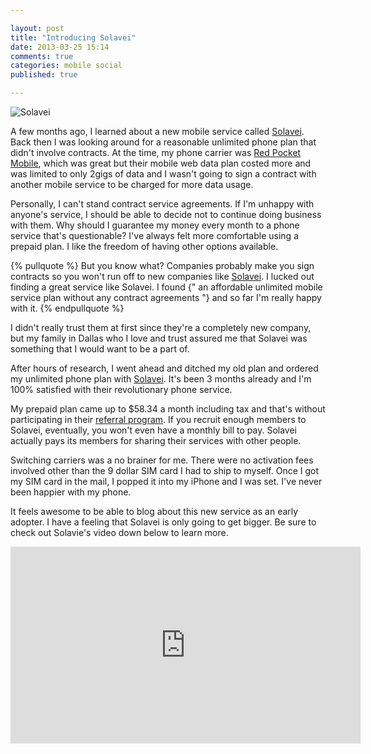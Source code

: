 ```yaml
---

layout: post
title: "Introducing Solavei"
date: 2013-03-25 15:14
comments: true
categories: mobile social 
published: true

---
```


![Solavei](http://www.funinoklahoma.com/1-%20Global/Solavei/Pics,%20Logos,%20Flyers/Solavei_Logo_4c_notag_600.png)

A few months ago, I learned about a new mobile service called [Solavei](http://www.solavei.com/omeichim). Back then I was looking around for a reasonable unlimited phone plan that didn't involve contracts. At the time, my phone carrier was [Red Pocket Mobile](http://goredpocket.com), which was great but their mobile web data plan costed more and was limited to only 2gigs of data and I wasn't going to sign a contract with another mobile service to be charged for more data usage.

Personally, I can't stand contract service agreements. If I'm unhappy with anyone's service, I should be able to decide not to continue doing business with them. Why should I guarantee my money every month to a phone service that's questionable? I've always felt more comfortable using a prepaid plan. I like the freedom of having other options available.

{% pullquote %}
But you know what? Companies probably make you sign contracts so you won't run off to new companies like [Solavei](http://www.solavei.com/omeichim). I lucked out finding a great service like Solavei. I found {" an affordable unlimited mobile service plan without any contract agreements "} and so far I'm really happy with it.
{% endpullquote %}

I didn't really trust them at first since they're a completely new company, but my family in Dallas who I love and trust assured me that Solavei was something that I would want to be a part of. 

After hours of research, I went ahead and ditched my old plan and ordered my unlimited phone plan with [Solavei](http://www.solavei.com/omeichim). It's been 3 months already and I'm 100% satisfied with their revolutionary phone service.

My prepaid plan came up to $58.34 a month including tax and that's without participating in their [referral program](http://www.solavei.com/what-is-solavei). If you recruit enough members to Solavei, eventually, you won't even have a monthly bill to pay. Solavei actually pays its members for sharing their services with other people.

Switching carriers was a no brainer for me. There were no activation fees involved other than the 9 dollar SIM card I had to ship to myself. Once I got my SIM card in the mail, I popped it into my iPhone and I was set. I've never been happier with my phone.

It feels awesome to be able to blog about this new service as an early adopter. I have a feeling that Solavei is only going to get bigger. Be sure to check out Solavie's video down below to learn more.

<div class="video-container">
	<iframe width="560" height="315" src="http://www.youtube.com/embed/Jcg-9YCx3Gg" frameborder="0" allowfullscreen></iframe>      
</div>


